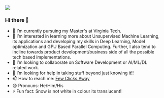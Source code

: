 ![](yogesh.gif)

### Hi there 👋

- 🔭 I’m currently pursuing my Master's at Virginia Tech.
- 🌱 I’m interested in learning more about Unsupervised Machine Learning, its applications and developing my skills in Deep Learning, Model optimization and GPU Based Parallel Computing. Further, I also tend to incline towards product development/business side of all the possible tech based implementations.
- 👯 I’m looking to collaborate on Software Development or AI/ML/DL related work.
- 🤔 I’m looking for help in taking stuff beyond just knowing it!!
- 📫 How to reach me: [Few Clicks Away](https://www.linkedin.com/in/yogesh21deshpande/)
- 😄 Pronouns: He/Him/His
- ⚡ Fun fact: Snow is not white in colour its translucent!!
